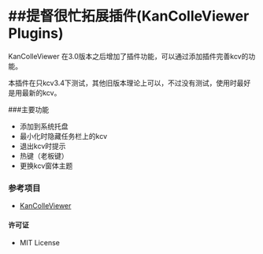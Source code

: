 ##提督很忙拓展插件(KanColleViewer Plugins)
==========

KanColleViewer 在3.0版本之后增加了插件功能，可以通过添加插件完善kcv的功能。

本插件在只kcv3.4下测试，其他旧版本理论上可以，不过没有测试，使用时最好是用最新的kcv。


###主要功能

* 添加到系统托盘
* 最小化时隐藏任务栏上的kcv
* 退出kcv时提示
* 热键（老板键）
* 更换kcv窗体主题



### 参考项目

* [KanColleViewer](https://github.com/Grabacr07/KanColleViewer)


#### 许可证

* MIT License
